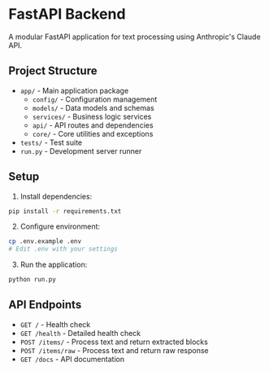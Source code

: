 # FastAPI Backend

A modular FastAPI application for text processing using Anthropic's Claude API.

## Project Structure

- `app/` - Main application package
  - `config/` - Configuration management
  - `models/` - Data models and schemas
  - `services/` - Business logic services  
  - `api/` - API routes and dependencies
  - `core/` - Core utilities and exceptions
- `tests/` - Test suite
- `run.py` - Development server runner

## Setup

1. Install dependencies:
```bash
pip install -r requirements.txt
```

2. Configure environment:
```bash
cp .env.example .env
# Edit .env with your settings
```

3. Run the application:
```bash
python run.py
```

## API Endpoints

- `GET /` - Health check
- `GET /health` - Detailed health check
- `POST /items/` - Process text and return extracted blocks
- `POST /items/raw` - Process text and return raw response
- `GET /docs` - API documentation